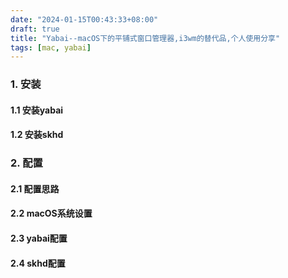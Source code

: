 ```yaml
---
date: "2024-01-15T00:43:33+08:00"
draft: true
title: "Yabai--macOS下的平铺式窗口管理器,i3wm的替代品,个人使用分享"
tags: [mac, yabai]
---
```


### 1. 安装

#### 1.1 安装yabai

#### 1.2 安装skhd

### 2. 配置

#### 2.1 配置思路

#### 2.2 macOS系统设置

#### 2.3 yabai配置

#### 2.4 skhd配置
